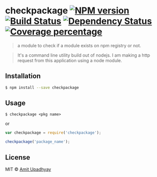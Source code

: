 # checkpackage [![NPM version][npm-image]][npm-url] [![Build Status][travis-image]][travis-url] [![Dependency Status][daviddm-image]][daviddm-url] [![Coverage percentage][coveralls-image]][coveralls-url]
> a module to check if a module exists on npm registry or not.

>It's a command line utility build out of nodejs. I am making a http request from this application using a node module.

## Installation

```sh
$ npm install --save checkpackage
```

## Usage

```cli
$ checkpackage <pkg name>
```
or

```js
var checkpackage = require('checkpackage');

checkpackage('package_name');
```

## License

MIT © [Amit Upadhyay](https://github.com/amit-upadhyay-IT)


[npm-image]: https://badge.fury.io/js/checkpackage.svg
[npm-url]: https://npmjs.org/package/checkpackage
[travis-image]: https://travis-ci.org/amit-upadhyay-it/checkpackage.svg?branch=master
[travis-url]: https://travis-ci.org/amit-upadhyay-it/checkpackage
[daviddm-image]: https://david-dm.org/amit-upadhyay-it/checkpackage.svg?theme=shields.io
[daviddm-url]: https://david-dm.org/amit-upadhyay-it/checkpackage
[coveralls-image]: https://coveralls.io/repos/amit-upadhyay-it/checkpackage/badge.svg
[coveralls-url]: https://coveralls.io/r/amit-upadhyay-it/checkpackage
